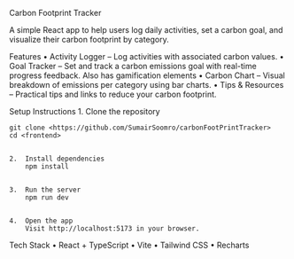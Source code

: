 Carbon Footprint Tracker

A simple React app to help users log daily activities, set a carbon goal, and visualize their carbon footprint by category.

Features
	•	Activity Logger – Log activities with associated carbon values.
	•	Goal Tracker – Set and track a carbon emissions goal with real-time progress feedback. Also has gamification elements
	•	Carbon Chart – Visual breakdown of emissions per category using bar charts.
	•	Tips & Resources – Practical tips and links to reduce your carbon footprint.

Setup Instructions
    1.	Clone the repository

    git clone <https://github.com/SumairSoomro/carbonFootPrintTracker>
    cd <frontend>


    2.	Install dependencies
        npm install


    3.	Run the server
        npm run dev


    4.	Open the app
        Visit http://localhost:5173 in your browser.

Tech Stack
	•	React + TypeScript
	•	Vite
	•	Tailwind CSS
	•	Recharts
